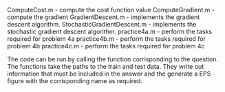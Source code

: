 ComputeCost.m - compute the cost function value
ComputeGradient.m - compute the gradient
GradientDescent.m - implements the gradient descent algorithm.
StochasticGradientDescent.m - implements the stochastic gradient
	descent algorithm. 
practice4a.m - perform the tasks required for problem 4a
practice4b.m - perform the tasks required for problem 4b
practice4c.m - perform the tasks required for problem 4c

The code can be run by calling the function corrisponding to the
question.  The functions take the paths to the train and test data.
They write out information that must be included in the answer and the
generate a EPS figure with the corrisponding name as required.
